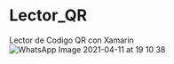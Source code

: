 # Lector_QR
Lector de Codigo QR con Xamarin 
![WhatsApp Image 2021-04-11 at 19 10 38](https://user-images.githubusercontent.com/80494896/115630107-d6c88300-a2d9-11eb-8500-9bec5b6eca35.jpeg)
